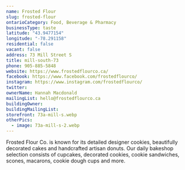 ```yaml
---
name: Frosted Flour
slug: frosted-flour
ontarioCategory: Food, Beverage & Pharmacy
businessType: taste
latitude: "43.9477154"
longitude: "-78.291158"
residential: false
vacant: false
address: 73 Mill Street S
title: mill-south-73
phone: 905-885-5848
website: https://www.frostedflourco.ca/
facebook: https://www.facebook.com/frostedflourco/
instagram: https://www.instagram.com/frostedflourco/
twitter:
ownerName: Hannah Macdonald
mailingList: hello@frostedflourco.ca
buildingOwner:
buildingMailingList:
storefront: 73a-mill-s.webp
otherPics:
  - image: 73a-mill-s-2.webp
---
```


Frosted Flour Co. is known for its detailed designer cookies, beautifully decorated cakes and handcrafted artisan
donuts. Our daily bakeshop selection consists of cupcakes, decorated cookies, cookie sandwiches, scones, macarons,
cookie dough cups and more.
